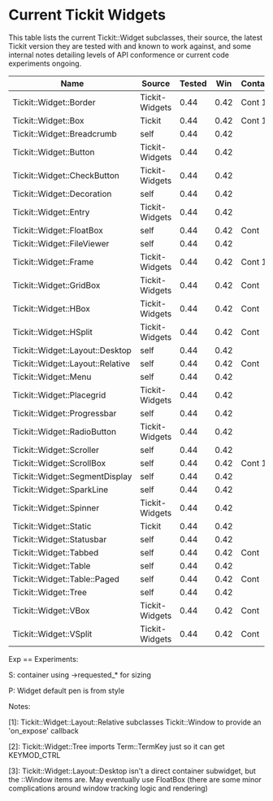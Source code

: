 # Current Tickit Widgets

This table lists the current Tickit::Widget subclasses, their source, the latest Tickit
version they are tested with and known to work against, and some internal notes detailing
levels of API conformence or current code experiments ongoing.

| Name                             | Source         | Tested | Win  | Container | Notes | Exp |
|----------------------------------|----------------|--------|------|-----------|-------|-----|
| Tickit::Widget::Border           | Tickit-Widgets | 0.44   | 0.42 | Cont 1    |       | SP  |
| Tickit::Widget::Box              | Tickit         | 0.44   | 0.42 | Cont 1    |       | SP  |
| Tickit::Widget::Breadcrumb       | self           | 0.44   | 0.42 |           |       |     |
| Tickit::Widget::Button           | Tickit-Widgets | 0.44   | 0.42 |           |       |  P  |
| Tickit::Widget::CheckButton      | Tickit-Widgets | 0.44   | 0.42 |           |       |  P  |
| Tickit::Widget::Decoration       | self           | 0.44   | 0.42 |           |       |     |
| Tickit::Widget::Entry            | Tickit-Widgets | 0.44   | 0.42 |           |       |  P  |
| Tickit::Widget::FloatBox         | self           | 0.44   | 0.42 | Cont      |       | SP  |
| Tickit::Widget::FileViewer       | self           | 0.44   | 0.42 |           |       |  P  |
| Tickit::Widget::Frame            | Tickit-Widgets | 0.44   | 0.42 | Cont 1    |       | SP  |
| Tickit::Widget::GridBox          | Tickit-Widgets | 0.44   | 0.42 | Cont      |       | SP  |
| Tickit::Widget::HBox             | Tickit-Widgets | 0.44   | 0.42 | Cont      |       | SP  |
| Tickit::Widget::HSplit           | Tickit-Widgets | 0.44   | 0.42 | Cont      |       | SP  |
| Tickit::Widget::Layout::Desktop  | self           | 0.44   | 0.42 |           | [3]   |  P  |
| Tickit::Widget::Layout::Relative | self           | 0.44   | 0.42 | Cont      | [1]   |  P  |
| Tickit::Widget::Menu             | self           | 0.44   | 0.42 |           |       |  P  |
| Tickit::Widget::Placegrid        | Tickit-Widgets | 0.44   | 0.42 |           |       |  P  |
| Tickit::Widget::Progressbar      | self           | 0.44   | 0.42 |           |       |     |
| Tickit::Widget::RadioButton      | Tickit-Widgets | 0.44   | 0.42 |           |       |  P  |
| Tickit::Widget::Scroller         | self           | 0.44   | 0.42 |           |       |  P  |
| Tickit::Widget::ScrollBox        | self           | 0.44   | 0.42 | Cont 1    |       |  P  |
| Tickit::Widget::SegmentDisplay   | self           | 0.44   | 0.42 |           |       |  P  |
| Tickit::Widget::SparkLine        | self           | 0.44   | 0.42 |           |       |     |
| Tickit::Widget::Spinner          | Tickit-Widgets | 0.44   | 0.42 |           |       |  P  |
| Tickit::Widget::Static           | Tickit         | 0.44   | 0.42 |           |       |  P  |
| Tickit::Widget::Statusbar        | self           | 0.44   | 0.42 |           |       |  P  |
| Tickit::Widget::Tabbed           | self           | 0.44   | 0.42 | Cont      |       |  P  |
| Tickit::Widget::Table            | self           | 0.44   | 0.42 |           |       |  P  |
| Tickit::Widget::Table::Paged     | self           | 0.44   | 0.42 | Cont      |       |  P  |
| Tickit::Widget::Tree             | self           | 0.44   | 0.42 |           | [2]   |  P  |
| Tickit::Widget::VBox             | Tickit-Widgets | 0.44   | 0.42 | Cont      |       | SP  |
| Tickit::Widget::VSplit           | Tickit-Widgets | 0.44   | 0.42 | Cont      |       | SP  |

Exp == Experiments:

  S: container using ->requested_* for sizing

  P: Widget default pen is from style

Notes:

 [1]: Tickit::Widget::Layout::Relative subclasses Tickit::Window to provide an 'on_expose'
      callback

 [2]: Tickit::Widget::Tree imports Term::TermKey just so it can get KEYMOD_CTRL

 [3]: Tickit::Widget::Layout::Desktop isn\'t a direct container subwidget, but the ::Window
      items are. May eventually use FloatBox (there are some minor complications around
	  window tracking logic and rendering)

